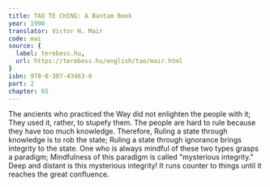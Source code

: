 ```yaml
---
title: TAO TE CHING: A Bantam Book
year: 1990
translator: Victor H. Mair
code: mai
source: {
  label: terebess.hu,
  url: https://terebess.hu/english/tao/mair.html
}
isbn: 978-0-307-43463-0
part: 2
chapter: 65
---
```

The ancients who practiced the Way did not enlighten the people with it;
They used it, rather, to stupefy them.
The people are hard to rule because they have too much knowledge.
Therefore,
Ruling a state through knowledge is to rob the state;
Ruling a state through ignorance brings integrity to the state.
One who is always mindful of these two types grasps a paradigm;
Mindfulness of this paradigm is called "mysterious integrity."
Deep and distant is this mysterious integrity!
It runs counter to things until it reaches the great confluence.